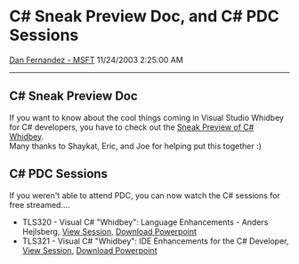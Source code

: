 <div id="page">

# C\# Sneak Preview Doc, and C\# PDC Sessions

[Dan Fernandez -
MSFT](https://social.msdn.microsoft.com/profile/Dan%20Fernandez%20-%20MSFT)
11/24/2003 2:25:00 AM

-----

<div id="content">

## C\# Sneak Preview Doc

If you want to know about the cool things coming in Visual
Studio Whidbey for C\# developers, you have to check out the [Sneak
Preview of C\#
Whidbey](http://download.microsoft.com/download/2/d/2/2d2b339a-95b9-4f0e-a761-3c62c043ff5d/CSharpSneakPreview.doc).  
Many thanks to Shaykat, Eric, and Joe for helping put this together :)

## C\# PDC Sessions

If you weren't able to attend PDC, you can now watch the C\# sessions
for free streamed....

  - TLS320 - Visual C\# "Whidbey": Language Enhancements - Anders
    Hejlsberg, [View
    Session](http://microsoft.sitestream.com/PDC2003/TLS/TLS320.htm),
    [Download Powerpoint](Download%20Powerpoint%20)
  - TLS321 - Visual C\# "Whidbey": IDE Enhancements for the C\#
    Developer, [View
    Session](http://microsoft.sitestream.com/PDC2003/TLS/TLS321.htm),
    [Download
    Powerpoint](http://microsoft.sitestream.com/PDC2003/TLS/TLS321_files/Botto_files/TLS321_Wiltamuth.ppt)  

</div>

</div>
